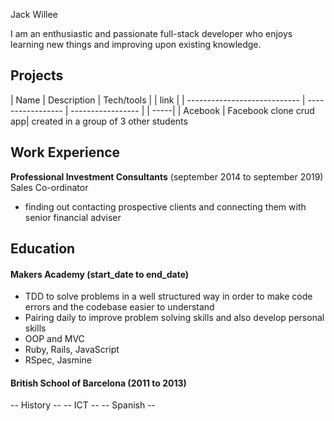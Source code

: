 Jack Willee

I am an enthusiastic and passionate full-stack developer who enjoys learning new things and improving upon existing knowledge.

## Projects

| Name                         | Description            | Tech/tools         | | link |
| ---------------------------- | -----------------      | -----------------  | | -----|
| Acebook                      | Facebook clone crud app|
                               created in a group of 3 other students

          
                                  

## Work Experience

**Professional Investment Consultants** (september 2014  to september 2019)  
Sales Co-ordinator

- finding out contacting prospective clients and connecting them with senior financial adviser


## Education

#### Makers Academy (start_date to end_date)
- TDD to solve problems in a well structured way in order to make code errors and the codebase easier to understand
- Pairing daily to improve problem solving skills and also develop personal skills
- OOP and MVC
- Ruby, Rails, JavaScript
- RSpec, Jasmine

#### British School of Barcelona (2011 to 2013)
-- History --
-- ICT --
-- Spanish --


